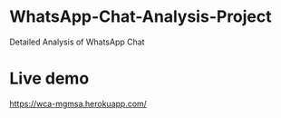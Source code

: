 # WhatsApp-Chat-Analysis-Project
Detailed Analysis of WhatsApp Chat 
# Live demo
https://wca-mgmsa.herokuapp.com/
